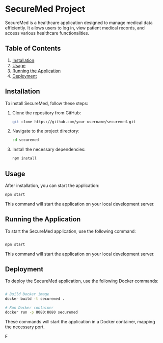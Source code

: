 # SecureMed Project

SecureMed is a healthcare application designed to manage medical data efficiently. It allows users to log in, view patient medical records, and access various healthcare functionalities.

## Table of Contents

1. [Installation](#installation)
2. [Usage](#usage)
3. [Running the Application](#running-the-application)
4. [Deployment](#deployment)

## Installation

To install SecureMed, follow these steps:

1. Clone the repository from GitHub:
    ```bash
    git clone https://github.com/your-username/securemed.git
    ```

2. Navigate to the project directory:
    ```bash
    cd securemed
    ```

3. Install the necessary dependencies:
    ```bash
    npm install
    ```

## Usage

After installation, you can start the application:

```bash
npm start
```
This command will start the application on your local development server.
## Running the Application
To start the SecureMed application, use the following command:

```bash

npm start
```
This command will start the application on your local development server.
## Deployment

To deploy the SecureMed application, use the following Docker commands:
```bash

# Build Docker image
docker build -t securemed .

# Run Docker container
docker run -p 8080:8080 securemed
```
These commands will start the application in a Docker container, mapping the necessary port.

F
